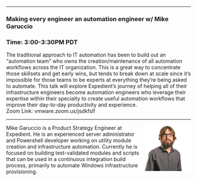 <style>
  .wrapper {margin-top:75px;}
  header {top:20px!important;
  .session-wrapper{border:1px solid #36373b; border-radius:5px; padding:20px; background-color:##D3D3D3;}
  
</style>
<hr/>

### **Making every engineer an automation engineer w/ Mike Garuccio**
### **Time: 3:00-3:30PM PDT**
<div class="session-wrapper">
The traditional approach to IT automation has been to build out an “automation team” who owns the creation/maintenance of all automation workflows across the IT organization.  This is a great way to concentrate those skillsets and get early wins, but tends to break down at scale since it’s impossible for those teams to be experts at everything they’re being asked to automate.  This talk will explore Expedient’s journey of helping all of their infrastructure engineers become automation engineers who leverage their expertise within their specialty to create useful automation workflows that improve their day-to-day productivity and experience.<br>
Zoom Link: vmware.zoom.us/jsdkfslf 
</div>

<hr/>
<img src="mike.jpg" alt="Mike Garuccio" width="25%" align="right">
    
<p>Mike Garuccio is a Product Strategy Engineer at Expedient. He is an experienced server administrator and Powershell developer working on utility module creation and infrastructure automation. Currently he is focused on building test-validated modules and scripts that can be used in a continuous integration build process, primarily to automate Windows infrastructure provisioning. </p>
